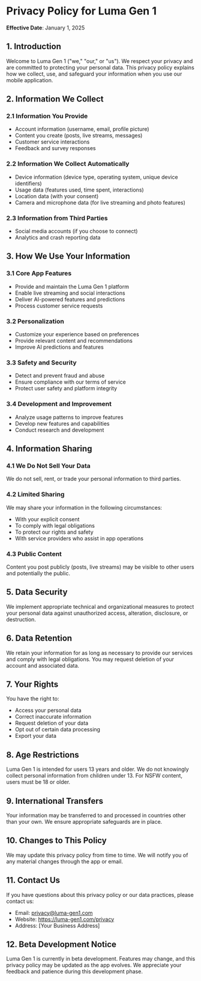 # Privacy Policy for Luma Gen 1

**Effective Date**: January 1, 2025

## 1. Introduction

Welcome to Luma Gen 1 ("we," "our," or "us"). We respect your privacy and are committed to protecting your personal data. This privacy policy explains how we collect, use, and safeguard your information when you use our mobile application.

## 2. Information We Collect

### 2.1 Information You Provide
- Account information (username, email, profile picture)
- Content you create (posts, live streams, messages)
- Customer service interactions
- Feedback and survey responses

### 2.2 Information We Collect Automatically
- Device information (device type, operating system, unique device identifiers)
- Usage data (features used, time spent, interactions)
- Location data (with your consent)
- Camera and microphone data (for live streaming and photo features)

### 2.3 Information from Third Parties
- Social media accounts (if you choose to connect)
- Analytics and crash reporting data

## 3. How We Use Your Information

### 3.1 Core App Features
- Provide and maintain the Luma Gen 1 platform
- Enable live streaming and social interactions
- Deliver AI-powered features and predictions
- Process customer service requests

### 3.2 Personalization
- Customize your experience based on preferences
- Provide relevant content and recommendations
- Improve AI predictions and features

### 3.3 Safety and Security
- Detect and prevent fraud and abuse
- Ensure compliance with our terms of service
- Protect user safety and platform integrity

### 3.4 Development and Improvement
- Analyze usage patterns to improve features
- Develop new features and capabilities
- Conduct research and development

## 4. Information Sharing

### 4.1 We Do Not Sell Your Data
We do not sell, rent, or trade your personal information to third parties.

### 4.2 Limited Sharing
We may share your information in the following circumstances:
- With your explicit consent
- To comply with legal obligations
- To protect our rights and safety
- With service providers who assist in app operations

### 4.3 Public Content
Content you post publicly (posts, live streams) may be visible to other users and potentially the public.

## 5. Data Security

We implement appropriate technical and organizational measures to protect your personal data against unauthorized access, alteration, disclosure, or destruction.

## 6. Data Retention

We retain your information for as long as necessary to provide our services and comply with legal obligations. You may request deletion of your account and associated data.

## 7. Your Rights

You have the right to:
- Access your personal data
- Correct inaccurate information
- Request deletion of your data
- Opt out of certain data processing
- Export your data

## 8. Age Restrictions

Luma Gen 1 is intended for users 13 years and older. We do not knowingly collect personal information from children under 13. For NSFW content, users must be 18 or older.

## 9. International Transfers

Your information may be transferred to and processed in countries other than your own. We ensure appropriate safeguards are in place.

## 10. Changes to This Policy

We may update this privacy policy from time to time. We will notify you of any material changes through the app or email.

## 11. Contact Us

If you have questions about this privacy policy or our data practices, please contact us:

- Email: privacy@luma-gen1.com
- Website: https://luma-gen1.com/privacy
- Address: [Your Business Address]

## 12. Beta Development Notice

Luma Gen 1 is currently in beta development. Features may change, and this privacy policy may be updated as the app evolves. We appreciate your feedback and patience during this development phase. 